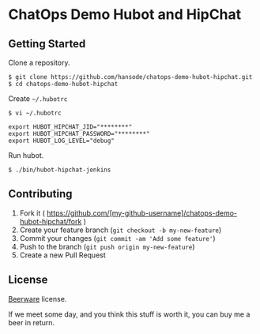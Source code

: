 ChatOps Demo Hubot and HipChat
==============================

Getting Started
---------------

Clone a repository.

```
$ git clone https://github.com/hansode/chatops-demo-hubot-hipchat.git
$ cd chatops-demo-hubot-hipchat
```

Create `~/.hubotrc`

```
$ vi ~/.hubotrc
```

```
export HUBOT_HIPCHAT_JID="********"
export HUBOT_HIPCHAT_PASSWORD="********"
export HUBOT_LOG_LEVEL="debug"
```

Run hubot.

```
$ ./bin/hubot-hipchat-jenkins
```

Contributing
------------

1. Fork it ( https://github.com/[my-github-username]/chatops-demo-hubot-hipchat/fork )
2. Create your feature branch (`git checkout -b my-new-feature`)
3. Commit your changes (`git commit -am 'Add some feature'`)
4. Push to the branch (`git push origin my-new-feature`)
5. Create a new Pull Request

License
-------

[Beerware](http://en.wikipedia.org/wiki/Beerware) license.

If we meet some day, and you think this stuff is worth it, you can buy me a beer in return.
